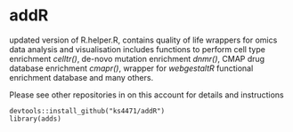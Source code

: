 # addR
updated version of R.helper.R, contains quality of life wrappers for omics data analysis and visualisation
includes functions to perform cell type enrichment *celltr()*, de-novo mutation enrichment *dnmr()*, CMAP drug database enrichment *cmapr()*, wrapper for *webgestaltR* functional enrichment database and many others.

Please see other repositories in on this account for details and instructions

```
devtools::install_github("ks4471/addR")
library(adds)
```


